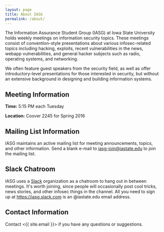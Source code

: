 ```yaml
---
layout: page
title: About IASG
permalink: /about/
---
```

The Information Assurance Student Group (IASG)
at Iowa State University holds weekly meetings on information
security topics. These meetings consist of convention-style
presentations about various infosec-related topics including
hacking, exploits, recent vulnerabilities in the news,
webapp vulnerabilities, and general hacker subjects such as 
radio, operating systems, and networking.

We often feature guest speakers from the security field, as well
as offer introductory-level presentations for those interested in
security, but without an extensive background in designing
and building information systems.
    
Meeting Information
-------------------

**Time:** 5:15 PM each Tuesday

**Location:** Coover 2245 for Spring 2016


Mailing List Information
------------------------

IASG maintains an active mailing list for meeting announcements, topics, and
other information. Send a blank e-mail to iasg-join@iastate.edu to join the mailing list.


Slack Chatroom
--------------

IASG uses a [Slack](https://iasg.slack.com) organization as a chatroom to hang out in
between meetings. It's worth joining, since people will occasionally post cool
tricks, news stories, and other infosec things in the channel. All you need to
sign up at <https://iasg.slack.com> is
an @iastate.edu email address.

Contact Information
--------------
Contact <{{ site.email }}> if you have any questions or suggestions.

